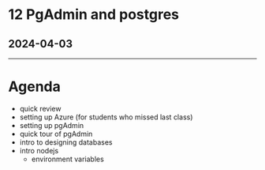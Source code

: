 # 12 PgAdmin and postgres
## 2024-04-03

---

# Agenda

- quick review
- setting up Azure (for students who missed last class)
- setting up pgAdmin
- quick tour of pgAdmin
- intro to designing databases
- intro nodejs
  - environment variables
